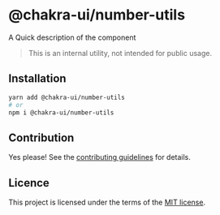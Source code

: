 # @chakra-ui/number-utils

A Quick description of the component

> This is an internal utility, not intended for public usage.

## Installation

```sh
yarn add @chakra-ui/number-utils
# or
npm i @chakra-ui/number-utils
```

## Contribution

Yes please! See the
[contributing guidelines](https://github.com/chakra-ui/chakra-ui/blob/master/CONTRIBUTING.md)
for details.

## Licence

This project is licensed under the terms of the
[MIT license](https://github.com/chakra-ui/chakra-ui/blob/master/LICENSE).
